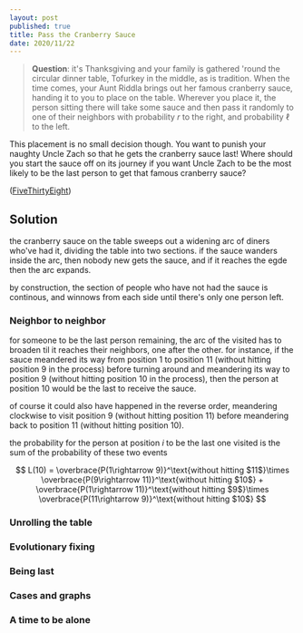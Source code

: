 ```yaml
---
layout: post
published: true
title: Pass the Cranberry Sauce
date: 2020/11/22
---
```


>**Question**: it's Thanksgiving and your family is gathered 'round the circular dinner table, Tofurkey in the middle, as is tradition. When the time comes, your Aunt Riddla brings out her famous cranberry sauce, handing it to you to place on the table. Wherever you place it, the person sitting there will take some sauce and then pass it randomly to one of their neighbors with probability $r$ to the right, and probability $\ell$ to the left. 

This placement is no small decision though. You want to punish your naughty Uncle Zach so that he gets the cranberry sauce last! Where should you start the sauce off on its journey if you want Uncle Zach to be the most likely to be the last person to get that famous cranberry sauce?

<!--more-->

([FiveThirtyEight](https://fivethirtyeight.com/features/can-you-pass-the-cranberry-sauce/))

## Solution

the cranberry sauce on the table sweeps out a widening arc of diners who've had it, dividing the table into two sections. if the sauce wanders inside the arc, then nobody new gets the sauce, and if it reaches the egde then the arc expands. 

by construction, the section of people who have not had the sauce is continous, and winnows from each side until there's only one person left. 

### Neighbor to neighbor

for someone to be the last person remaining, the arc of the visited has to broaden til it reaches their neighbors, one after the other. for instance, if the sauce meandered its way from position $1$ to position $11$ (without hitting position $9$ in the process) before turning around and meandering its way to position $9$ (without hitting position $10$ in the process), then the person at position $10$ would be the last to receive the sauce.

of course it could also have happened in the reverse order, meandering clockwise to visit position $9$ (without hitting position $11$) before meandering back to position $11$ (without hitting position $10$).

the probability for the person at position $i$ to be the last one visited is the sum of the probability of these two events

$$ L(10) = \overbrace{P(1\rightarrow 9)}^\text{without hitting $11$}\times \overbrace{P(9\rightarrow 11)}^\text{without hitting $10$} + \overbrace{P(1\rightarrow 11)}^\text{without hitting $9$}\times \overbrace{P(11\rightarrow 9)}^\text{without hitting $10$} $$

### Unrolling the table

### Evolutionary fixing

### Being last

### Cases and graphs

### A time to be alone

<br>
